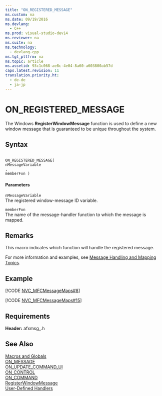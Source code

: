 ```yaml
---
title: "ON_REGISTERED_MESSAGE"
ms.custom: na
ms.date: 09/19/2016
ms.devlang: 
  - C++
ms.prod: visual-studio-dev14
ms.reviewer: na
ms.suite: na
ms.technology: 
  - devlang-cpp
ms.tgt_pltfrm: na
ms.topic: article
ms.assetid: 93c1c068-ae8c-4e04-8a60-a603800ab57d
caps.latest.revision: 11
translation.priority.ht: 
  - de-de
  - ja-jp
---
```

# ON_REGISTERED_MESSAGE
The Windows **RegisterWindowMessage** function is used to define a new window message that is guaranteed to be unique throughout the system.  
  
## Syntax  
  
```  
  
ON_REGISTERED_MESSAGE(  
nMessageVariable  
,   
memberFxn )  
```  
  
#### Parameters  
 `nMessageVariable`  
 The registered window-message ID variable.  
  
 `memberFxn`  
 The name of the message-handler function to which the message is mapped.  
  
## Remarks  
 This macro indicates which function will handle the registered message.  
  
 For more information and examples, see [Message Handling and Mapping Topics](../vs140/Message-Handling-and-Mapping.md).  
  
## Example  
 [!CODE [NVC_MFCMessageMaps#8](../CodeSnippet/VS_Snippets_Cpp/NVC_MFCMessageMaps#8)]  
  
 [!CODE [NVC_MFCMessageMaps#15](../CodeSnippet/VS_Snippets_Cpp/NVC_MFCMessageMaps#15)]  
  
## Requirements  
 **Header:** afxmsg_.h  
  
## See Also  
 [Macros and Globals](../vs140/MFC-Macros-and-Globals.md)   
 [ON_MESSAGE](../vs140/ON_MESSAGE.md)   
 [ON_UPDATE_COMMAND_UI](../vs140/ON_UPDATE_COMMAND_UI.md)   
 [ON_CONTROL](../vs140/ON_CONTROL.md)   
 [ON_COMMAND](../vs140/ON_COMMAND.md)   
 [RegisterWindowMessage](http://msdn.microsoft.com/library/windows/desktop/ms644947)   
 [User-Defined Handlers](../vs140/User-Defined-Handlers.md)
